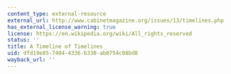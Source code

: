 ```yaml
---
content_type: external-resource
external_url: http://www.cabinetmagazine.org/issues/13/timelines.php
has_external_license_warning: true
license: https://en.wikipedia.org/wiki/All_rights_reserved
status: ''
title: A Timeline of Timelines
uid: dfd19e85-7404-4336-b330-ab0754c08bd8
wayback_url: ''
---
```

